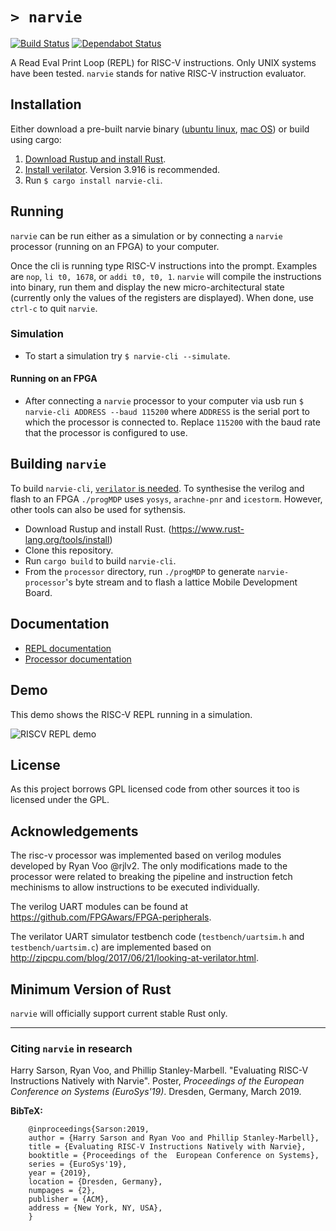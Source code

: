 # `> narvie`

[![Build Status](https://travis-ci.com/physical-computation/narvie.svg?branch=master)](https://travis-ci.com/physical-computation/narvie)
[![Dependabot Status](https://api.dependabot.com/badges/status?host=github&repo=physical-computation/narvie)](https://dependabot.com)

A Read Eval Print Loop (REPL) for RISC-V instructions.
Only UNIX systems have been tested.
`narvie` stands for native RISC-V instruction evaluator.

## Installation

Either download a pre-built narvie binary ([ubuntu linux](https://github.com/physical-computation/narvie/releases/latest/download/narvie-cli-linux), [mac OS](https://github.com/physical-computation/narvie/releases/latest/download/narvie-cli-osx)) or build using cargo:

1. [Download Rustup and install Rust](https://www.rust-lang.org/tools/install).
2. [Install verilator](https://www.veripool.org/projects/verilator/wiki/Installing). Version 3.916 is recommended.
3. Run `$ cargo install narvie-cli`.

## Running

`narvie` can be run either as a simulation or by connecting a `narvie` processor (running on an FPGA) to your computer.

Once the cli is running type RISC-V instructions into the prompt. Examples are `nop`, `li t0, 1678`, or `addi t0, t0, 1`. `narvie` will compile the instructions into binary, run them and display the new micro-architectural state (currently only the values of the registers are displayed). When done, use `ctrl-c` to quit `narvie`.

### Simulation

* To start a simulation try `$ narvie-cli --simulate`.

#### Running on an FPGA

* After connecting a `narvie` processor to your computer via usb run `$ narvie-cli ADDRESS --baud 115200` where `ADDRESS` is the serial port to which the processor is connected to. Replace `115200` with the baud rate that the processor is configured to use.

## Building `narvie`

To build `narvie-cli`, [`verilator` is needed](https://www.veripool.org/projects/verilator/wiki/Installing).
To synthesise the verilog and flash to an FPGA `./progMDP` uses `yosys`, `arachne-pnr` and `icestorm`.
However, other tools can also be used for sythensis.

* Download Rustup and install Rust. (<https://www.rust-lang.org/tools/install>)
* Clone this repository.
* Run `cargo build` to build `narvie-cli`.
* From the `processor` directory, run `./progMDP` to generate `narvie-processor`'s byte stream and to flash a lattice Mobile Development Board.

## Documentation

* [REPL documentation](documentation/repl.md)
* [Processor documentation](documentation/processor.md)

## Demo

This demo shows the RISC-V REPL running in a simulation.

![RISCV REPL demo](/images/demo.gif?raw=true)

## License

As this project borrows GPL licensed code from other sources it too is licensed under the GPL.

## Acknowledgements

The risc-v processor was implemented based on verilog modules developed by Ryan Voo @rjlv2.
The only modifications made to the processor were related to breaking the pipeline and instruction fetch mechinisms to allow instructions to be executed individually.

The verilog UART modules can be found at <https://github.com/FPGAwars/FPGA-peripherals>.

The verilator UART simulator testbench code (`testbench/uartsim.h` and `testbench/uartsim.c`) are implemented based on <http://zipcpu.com/blog/2017/06/21/looking-at-verilator.html>.

## Minimum Version of Rust

`narvie` will officially support current stable Rust only.

---

### Citing `narvie` in research

Harry Sarson, Ryan Voo, and Phillip Stanley-Marbell. "Evaluating RISC-V Instructions Natively with Narvie". Poster, *Proceedings of the  European Conference on Systems (EuroSys'19)*. Dresden, Germany, March 2019.

**BibTeX:**

        @inproceedings{Sarson:2019,
        author = {Harry Sarson and Ryan Voo and Phillip Stanley-Marbell},
        title = {Evaluating RISC-V Instructions Natively with Narvie},
        booktitle = {Proceedings of the  European Conference on Systems},
        series = {EuroSys'19},
        year = {2019},
        location = {Dresden, Germany},
        numpages = {2},
        publisher = {ACM},
        address = {New York, NY, USA},
        }
